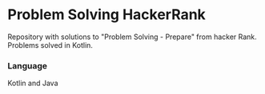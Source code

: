 # Problem Solving HackerRank

Repository with solutions to "Problem Solving - Prepare" from hacker Rank. Problems solved in Kotlin. 

### Language

Kotlin and Java
